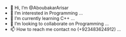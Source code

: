 - 👋 Hi, I’m @AboubakarArisar
- 👀 I’m interested in Programming ...
- 🌱 I’m currently learning C++ ...
- 💞️ I’m looking to collaborate on Programming ...
- 📫 How to reach me contact no (+923483624912) ...

<!---
AboubakarArisar/AboubakarArisar is a ✨ special ✨ repository because its `README.md` (this file) appears on your GitHub profile.
You can click the Preview link to take a look at your changes.
--->
 
